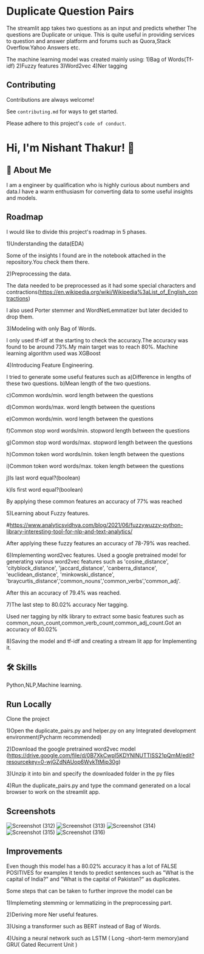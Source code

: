 
# Duplicate Question Pairs

The streamlit app takes two questions as an input and predicts whether The questions are Duplicate or unique.
This is quite useful in providing services to question and answer platform and forums such as Quora,Stack Overflow.Yahoo Answers etc.

The machine learning model was created mainly using:
1)Bag of Words(Tf-idf)
2)Fuzzy features
3)Word2vec
4)Ner tagging



## Contributing

Contributions are always welcome!

See `contributing.md` for ways to get started.

Please adhere to this project's `code of conduct`.


# Hi, I'm Nishant Thakur! 👋


## 🚀 About Me
I am a engineer by qualification who is highly curious about numbers and data.I have a warm enthusiasm for converting data to some useful insights and models.


## Roadmap
I would like to divide this project's roadmap in 5 phases.

1)Understanding the data(EDA)

Some of the insights I found are in the notebook attached in the 
repository.You check them there.

2)Preprocessing the data.

The data needed to be preprocessed as it had some special characters and
contractions(https://en.wikipedia.org/wiki/Wikipedia%3aList_of_English_contractions)

I also used Porter stemmer and WordNetLemmatizer but later decided
to drop them.

3)Modeling with only Bag of Words.

I only used tf-idf at the starting to check the accuracy.The accuracy
was found to be around 73%.My main target was to reach 80%.
Machine learning algorithm used was XGBoost

4)Introducing Feature Engineering.

I tried to generate some useful features such as
a)Difference in lengths of these two questions.
b)Mean length of the two questions.

c)Common words/min. word length between the questions

d)Common words/max. word length between the questions

e)Common words/min. word length between the questions

f)Common stop word words/min. stopword length between the questions

g)Common stop word words/max. stopword length between the questions

h)Common token word words/min. token length between the questions

i)Common token word words/max. token length between the questions

j)Is last word equal?(boolean)

k)Is first word equal?(boolean)

By applying these common features an accuracy of 77% was reached

5)Learning about Fuzzy features.

#https://www.analyticsvidhya.com/blog/2021/06/fuzzywuzzy-python-library-interesting-tool-for-nlp-and-text-analytics/

After applying these fuzzy features an accuracy of 78-79% was reached.

6)Implementing word2vec features.
Used a google pretrained model for generating various word2vec features such as
 'cosine_distance',
       'cityblock_distance', 'jaccard_distance', 'canberra_distance',
       'euclidean_distance', 'minkowski_distance', 'braycurtis_distance','common_nouns','common_verbs','common_adj'.

After this an accuracy of 79.4% was reached.

7)The last step to 80.02% accuracy Ner tagging.

Used ner tagging by nltk library to extract some basic features such as common_noun_count,common_verb_count,common_adj_count.Got an accuracy of 80.02%

8)Saving the model and tf-idf and creating a stream lit app for Implementing it.


## 🛠 Skills
Python,NLP,Machine learning.


## Run Locally

Clone the project

1)Open the duplicate_pairs.py and helper.py on 
any Integrated development environment(Pycharm recommended)

2)Download the google pretrained word2vec model
(https://drive.google.com/file/d/0B7XkCwpI5KDYNlNUTTlSS21pQmM/edit?resourcekey=0-wjGZdNAUop6WykTtMip30g)

3)Unzip it into bin and specify the downloaded folder in the py files

4)Run the duplicate_pairs.py and type the command generated on a local browser to work on the streamlit app.

## Screenshots
![Screenshot (312)](https://user-images.githubusercontent.com/102639991/175779891-fd85086f-c629-4c82-825f-9f8ce2cf9ca2.png)
![Screenshot (313)](https://user-images.githubusercontent.com/102639991/175780664-3033d255-6011-4b28-b219-3c387826a05f.png)
![Screenshot (314)](https://user-images.githubusercontent.com/102639991/175780669-b225889c-3ed1-4258-8161-4e19fc6e8d69.png)
![Screenshot (315)](https://user-images.githubusercontent.com/102639991/175780673-cf3d1710-34ee-4503-8ae8-ca12b9e5708f.png)
![Screenshot (316)](https://user-images.githubusercontent.com/102639991/175780676-8a4a3fc8-8072-4229-92bb-7baec4e7daa2.png)





## Improvements

Even though this model has a 80.02% accuracy it has a lot of FALSE POSITIVES
 for examples it tends to predict sentences such as "What is the capital of India?" and "What is the capital of Pakistan?" as duplicates.

 Some steps that can be taken to further improve the model can be

 1)Implemeting stemming or lemmatizing in the preprocessing part.
 
 2)Deriving more Ner useful features.
 
 3)Using a transformer such as BERT instead of Bag of Words.
 
 4)Using a neural network such as LSTM ( Long -short-term memory)and GRU( Gated Recurrent Unit )
